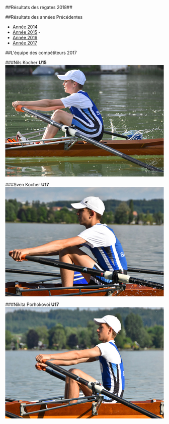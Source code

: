 ##Résultats des régates 2018##

##Résultats des années Précédentes
- [Année 2014](/aviron/competition/2014)
- [Année 2015](Aviron/competition/2015) -
- [Année 2016](Aviron/competition/2016)
- [Année 2017](Aviron/competition/2017)


##L'équipe des compétiteurs 2017

###Nils Kocher **U15**
![Nils au dégagé sur skiff  ](nils.jpg?classes=img-responsive,img-rounded)

###Sven Kocher **U17**
![Sven au dégagé sur skiff  ](sven.jpg?classes=img-responsive,img-rounded)

###Nikita Porhokovoi  **U17**
![Nikita au dégagé sur skiff](nikita.jpg?classes=img-responsive,img-rounded)

